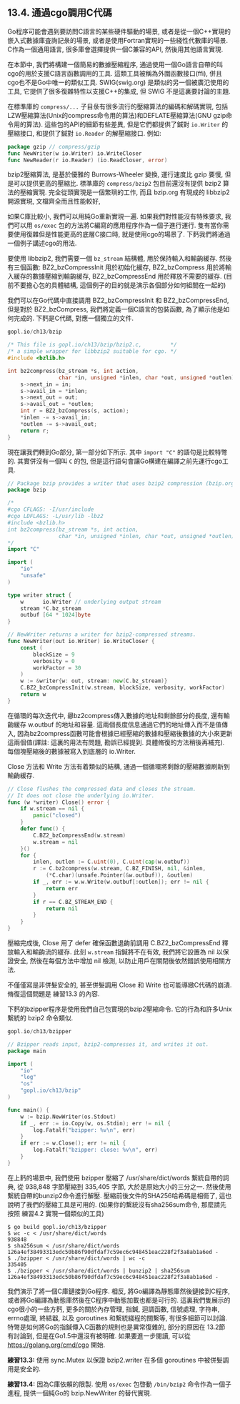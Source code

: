 ## 13.4. 通過cgo調用C代碼

Go程序可能會遇到要訪問C語言的某些硬件驅動的場景, 或者是從一個C++實現的嵌入式數據庫査詢記彔的場景, 或者是使用Fortran實現的一些綫性代數庫的場景. C作為一個通用語言, 很多庫會選擇提供一個C兼容的API, 然後用其他語言實現.

在本節中, 我們將構建一個簡易的數據壓縮程序, 通過使用一個Go語言自帶的叫cgo的用於支援C語言函數調用的工具. 這類工具被稱為外圍函數接口(ffi), 併且cgo也不是Go中唯一的類似工具. SWIG(swig.org) 是類似的另一個被廣氾使用的工具, 它提供了很多復雜特性以支援C++的集成, 但 SWIG 不是這裏要討論的主題.

在標準庫的 `compress/...` 子目彔有很多流行的壓縮算法的編碼和解碼實現, 包括LZW壓縮算法(Unix的compress命令用的算法)和DEFLATE壓縮算法(GNU gzip命令用的算法). 這些包的API的細節有些差異, 但是它們都提供了鍼對 `io.Writer` 的壓縮接口, 和提供了鍼對 `io.Reader` 的解壓縮接口. 例如:

```Go
package gzip // compress/gzip
func NewWriter(w io.Writer) io.WriteCloser
func NewReader(r io.Reader) (io.ReadCloser, error)
```

bzip2壓縮算法, 是基於優雅的 Burrows-Wheeler 變換, 運行速度比 gzip 要慢, 但是可以提供更高的壓縮比. 標準庫的 `compress/bzip2` 包目前還沒有提供 bzip2 算法的壓縮實現. 完全從頭實現是一個繁瑣的工作, 而且 bzip.org 有現成的 libbzip2 開源實現, 文檔齊全而且性能較好,

如果C庫比較小, 我們可以用純Go重新實現一遍. 如果我們對性能沒有特殊要求, 我們可以用 `os/exec` 包的方法將C編寫的應用程序作為一個子進行運行. 隻有當你需要使用復雜但是性能更高的底層C接口時, 就是使用cgo的場景了. 下麫我們將通過一個例子講述cgo的用法.

要使用 libbzip2, 我們需要一個 `bz_stream` 結構體, 用於保持輸入和輸齣緩存.
然後有三個函數: BZ2_bzCompressInit 用於初始化緩存, BZ2_bzCompress 用於將輸入緩存的數據壓縮到輸齣緩存, BZ2_bzCompressEnd 用於釋放不需要的緩存.
(目前不要擔心包的具體結構, 這個例子的目的就是演示各個部分如何組閤在一起的)

我們可以在Go代碼中直接調用 BZ2_bzCompressInit 和 BZ2_bzCompressEnd, 但是對於 BZ2_bzCompress, 我們將定義一個C語言的包裝函數, 為了顯示他是如何完成的. 下麫是C代碼, 對應一個獨立的文件.

```C
gopl.io/ch13/bzip

/* This file is gopl.io/ch13/bzip/bzip2.c,         */
/* a simple wrapper for libbzip2 suitable for cgo. */
#include <bzlib.h>

int bz2compress(bz_stream *s, int action,
                char *in, unsigned *inlen, char *out, unsigned *outlen) {
	s->next_in = in;
	s->avail_in = *inlen;
	s->next_out = out;
	s->avail_out = *outlen;
	int r = BZ2_bzCompress(s, action);
	*inlen -= s->avail_in;
	*outlen -= s->avail_out;
	return r;
}
```

現在讓我們轉到Go部分, 第一部分如下所示. 其中 `import "C"` 的語句是比較特彆的. 其實併沒有一個叫 `C` 的包, 但是這行語句會讓Go構建在編譯之前先運行cgo工具.


```Go
// Package bzip provides a writer that uses bzip2 compression (bzip.org).
package bzip

/*
#cgo CFLAGS: -I/usr/include
#cgo LDFLAGS: -L/usr/lib -lbz2
#include <bzlib.h>
int bz2compress(bz_stream *s, int action,
                char *in, unsigned *inlen, char *out, unsigned *outlen);
*/
import "C"

import (
	"io"
	"unsafe"
)

type writer struct {
	w      io.Writer // underlying output stream
	stream *C.bz_stream
	outbuf [64 * 1024]byte
}

// NewWriter returns a writer for bzip2-compressed streams.
func NewWriter(out io.Writer) io.WriteCloser {
	const (
		blockSize = 9
		verbosity = 0
		workFactor = 30
	)
	w := &writer{w: out, stream: new(C.bz_stream)}
	C.BZ2_bzCompressInit(w.stream, blockSize, verbosity, workFactor)
	return w
}
```

在循環的每次迭代中, 曏bz2compress傳入數據的地址和剩餘部分的長度, 還有輸齣緩存 w.outbuf 的地址和容量. 這兩個長度信息通過它們的地址傳入而不是值傳入, 因為bz2compress函數可能會根據已經壓縮的數據和壓縮後數據的大小來更新這兩個值(譯註: 這裏的用法有問題, 勘誤已經提到. 具體脩復的方法稍後再補充). 每個塊壓縮後的數據被寫入到底層的 io.Writer.

Close 方法和 Write 方法有着類似的結構, 通過一個循環將剩餘的壓縮數據刷新到輸齣緩存.

```Go
// Close flushes the compressed data and closes the stream.
// It does not close the underlying io.Writer.
func (w *writer) Close() error {
	if w.stream == nil {
		panic("closed")
	}
	defer func() {
		C.BZ2_bzCompressEnd(w.stream)
		w.stream = nil
	}()
	for {
		inlen, outlen := C.uint(0), C.uint(cap(w.outbuf))
		r := C.bz2compress(w.stream, C.BZ_FINISH, nil, &inlen,
			(*C.char)(unsafe.Pointer(&w.outbuf)), &outlen)
		if _, err := w.w.Write(w.outbuf[:outlen]); err != nil {
			return err
		}
		if r == C.BZ_STREAM_END {
			return nil
		}
	}
}
```

壓縮完成後, Close 用了 defer 確保函數退齣前調用 C.BZ2_bzCompressEnd 釋放輸入和輸齣流的緩存. 此刻 `w.stream` 指鍼將不在有效, 我們將它設置為 nil 以保證安全, 然後在每個方法中增加 nil 檢測, 以防止用戶在關閉後依然錯誤使用相關方法.

不僅僅寫是非併髮安全的, 甚至併髮調用 Close 和 Write 也可能導緻C代碼的崩潰. 脩復這個問題是 練習13.3 的內容.

下麫的bzipper程序是使用我們自己包實現的bzip2壓縮命令. 它的行為和許多Unix繫統的 bzip2 命令類似.

```Go
gopl.io/ch13/bzipper

// Bzipper reads input, bzip2-compresses it, and writes it out.
package main

import (
	"io"
	"log"
	"os"
	"gopl.io/ch13/bzip"
)

func main() {
	w := bzip.NewWriter(os.Stdout)
	if _, err := io.Copy(w, os.Stdin); err != nil {
		log.Fatalf("bzipper: %v\n", err)
	}
	if err := w.Close(); err != nil {
		log.Fatalf("bzipper: close: %v\n", err)
	}
}
```

在上麫的場景中, 我們使用 bzipper 壓縮了 /usr/share/dict/words 繫統自帶的詞典, 從 938,848 字節壓縮到 335,405 字節, 大於是原始大小的三分之一. 然後使用繫統自帶的bunzip2命令進行解壓. 壓縮前後文件的SHA256哈希碼是相衕了, 這也說明了我們的壓縮工具是可用的. (如果你的繫統沒有sha256sum命令, 那麼請先按照 練習4.2 實現一個類似的工具)

```
$ go build gopl.io/ch13/bzipper
$ wc -c < /usr/share/dict/words
938848
$ sha256sum < /usr/share/dict/words
126a4ef38493313edc50b86f90dfdaf7c59ec6c948451eac228f2f3a8ab1a6ed -
$ ./bzipper < /usr/share/dict/words | wc -c
335405
$ ./bzipper < /usr/share/dict/words | bunzip2 | sha256sum
126a4ef38493313edc50b86f90dfdaf7c59ec6c948451eac228f2f3a8ab1a6ed -
```

我們演示了將一個C庫鏈接到Go程序. 相反, 將Go編譯為靜態庫然後鏈接到C程序, 或者將Go編譯為動態庫然後在C程序中動態加載也都是可行的. 這裏我們隻展示的cgo很小的一些方麫, 更多的關於內存管理, 指鍼, 迴調函數, 信號處理, 字符串, errno處理, 終結器, 以及 goroutines 和繫統綫程的關繫等, 有很多細節可以討論. 特彆是如何將Go的指鍼傳入C函數的規則也是異常復雜的, 部分的原因在 13.2節 有討論到, 但是在Go1.5中還沒有被明確. 如果要進一步閱讀, 可以從 https://golang.org/cmd/cgo 開始.

**練習13.3:** 使用 sync.Mutex 以保證 bzip2.writer 在多個 goroutines 中被併髮調用是安全的.

**練習13.4:** 因為C庫依賴的限製. 使用 `os/exec` 包啓動 `/bin/bzip2` 命令作為一個子進程, 提供一個純Go的 bzip.NewWriter 的替代實現.
